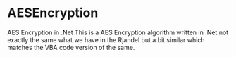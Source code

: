 # AESEncryption
AES Encryption in .Net
This is a AES Encryption algorithm written in .Net not exactly the same what we have in the Rjandel but a bit similar which 
matches the VBA code version of the same.
